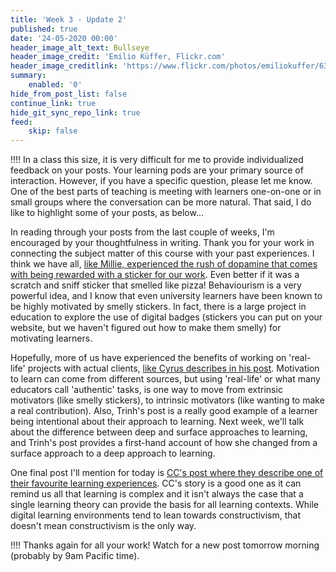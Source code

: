 ```yaml
---
title: 'Week 3 - Update 2'
published: true
date: '24-05-2020 00:00'
header_image_alt_text: Bullseye
header_image_credit: 'Emilio Küffer, Flickr.com'
header_image_creditlink: 'https://www.flickr.com/photos/emiliokuffer/6384294717/'
summary:
    enabled: '0'
hide_from_post_list: false
continue_link: true
hide_git_sync_repo_link: true
feed:
    skip: false
---
```


!!!! In a class this size, it is very difficult for me to provide individualized feedback on your posts. Your learning pods are your primary source of interaction. However, if you have a specific question, please let me know. One of the best parts of teaching is meeting with learners one-on-one or in small groups where the conversation can be more natural. That said, I do like to highlight some of your posts, as below...

In reading through your posts from the last couple of weeks, I'm encouraged by your thoughtfulness in writing. Thank you for your work in connecting the subject matter of this course with your past experiences. I think we have all, [like Millie, experienced the rush of dopamine that comes with being rewarded with a sticker for our work](https://edci335-mni.opened.ca/76-2/). Even better if it was a scratch and sniff sticker that smelled like pizza! Behaviourism is a very powerful idea, and I know that even university learners have been known to be highly motivated by smelly stickers. In fact, there is a large project in education to explore the use of digital badges (stickers you can put on your website, but we haven't figured out how to make them smelly) for motivating learners.

Hopefully, more of us have experienced the benefits of working on 'real-life' projects with actual clients, [like Cyrus describes in his post](https://edci335-carora.opened.ca/blog-prompt-1/). Motivation to learn can come from different sources, but using 'real-life' or what many educators call 'authentic' tasks, is one way to move from extrinsic motivators (like smelly stickers), to intrinsic motivators (like wanting to make a real contribution). Also, Trinh's post is a really good example of a learner being intentional about their approach to learning. Next week, we'll talk about the difference between deep and surface approaches to learning, and Trinh's post provides a first-hand account of how she changed from a surface approach to a deep approach to learning.

One final post I'll mention for today is [CC's post where they describe one of their favourite learning experiences](https://thisiscc.opened.ca/week-1-learning-experience-and-theories/). CC's story is a good one as it can remind us all that learning is complex and it isn't always the case that a single learning theory can provide the basis for all learning contexts. While digital learning environments tend to lean towards constructivism, that doesn't mean constructivism is the only way.

!!!! Thanks again for all your work! Watch for a new post tomorrow morning (probably by 9am Pacific time).
